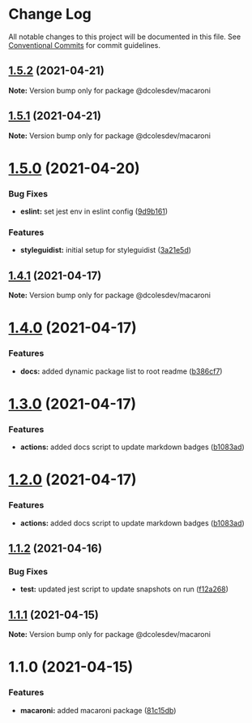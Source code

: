# Change Log

All notable changes to this project will be documented in this file.
See [Conventional Commits](https://conventionalcommits.org) for commit guidelines.

## [1.5.2](https://github.com/dcolesDEV/lerna-npm/compare/@dcolesdev/macaroni@1.5.1...@dcolesdev/macaroni@1.5.2) (2021-04-21)

**Note:** Version bump only for package @dcolesdev/macaroni





## [1.5.1](https://github.com/dcolesDEV/lerna-npm/compare/@dcolesdev/macaroni@1.5.0...@dcolesdev/macaroni@1.5.1) (2021-04-21)

**Note:** Version bump only for package @dcolesdev/macaroni





# [1.5.0](https://github.com/dcolesDEV/lerna-npm/compare/@dcolesdev/macaroni@1.4.1...@dcolesdev/macaroni@1.5.0) (2021-04-20)


### Bug Fixes

* **eslint:** set jest env in eslint config ([9d9b161](https://github.com/dcolesDEV/lerna-npm/commit/9d9b1618fd581bfc5f3d9da835d854fc60a03a6b))


### Features

* **styleguidist:** initial setup for styleguidist ([3a21e5d](https://github.com/dcolesDEV/lerna-npm/commit/3a21e5dd8be4c54c78fe33d4dd17c14ce648b0e5))





## [1.4.1](https://github.com/dcolesDEV/lerna-npm/compare/@dcolesdev/macaroni@1.4.0...@dcolesdev/macaroni@1.4.1) (2021-04-17)

**Note:** Version bump only for package @dcolesdev/macaroni






# [1.4.0](https://github.com/dcolesDEV/lerna-npm/compare/@dcolesdev/macaroni@1.3.0...@dcolesdev/macaroni@1.4.0) (2021-04-17)


### Features

* **docs:** added dynamic package list to root readme ([b386cf7](https://github.com/dcolesDEV/lerna-npm/commit/b386cf7467474396011ea4cf6bb8bf6b4ecc6ee8))





# [1.3.0](https://github.com/dcolesDEV/lerna-npm/compare/@dcolesdev/macaroni@1.1.2...@dcolesdev/macaroni@1.3.0) (2021-04-17)


### Features

* **actions:** added docs script to update markdown badges ([b1083ad](https://github.com/dcolesDEV/lerna-npm/commit/b1083ad51cfaf04f98ea82763e4a594b471aec06))





# [1.2.0](https://github.com/dcolesDEV/lerna-npm/compare/@dcolesdev/macaroni@1.1.2...@dcolesdev/macaroni@1.2.0) (2021-04-17)


### Features

* **actions:** added docs script to update markdown badges ([b1083ad](https://github.com/dcolesDEV/lerna-npm/commit/b1083ad51cfaf04f98ea82763e4a594b471aec06))






## [1.1.2](https://github.com/dcolesDEV/lerna-npm/compare/@dcolesdev/macaroni@1.1.1...@dcolesdev/macaroni@1.1.2) (2021-04-16)


### Bug Fixes

* **test:** updated jest script to update snapshots on run ([f12a268](https://github.com/dcolesDEV/lerna-npm/commit/f12a268ed01927f9870d01a15ac7aa062990aeb7))





## [1.1.1](https://github.com/dcolesDEV/lerna-npm/compare/@dcolesdev/macaroni@1.1.0...@dcolesdev/macaroni@1.1.1) (2021-04-15)

**Note:** Version bump only for package @dcolesdev/macaroni






# 1.1.0 (2021-04-15)


### Features

* **macaroni:** added macaroni package ([81c15db](https://github.com/dcolesDEV/lerna-npm/commit/81c15dbeb2a647768f4085a5cddaecaa571a5bb7))
